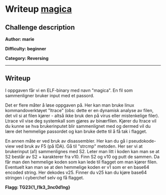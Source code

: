 # Writeup [magica](./README.md)

## Challenge description

**Author: marie**

**Difficulty: beginner**

**Category: Reversing** 

---

## Writeup
I oppgaven får vi en ELF-binary med navn "magica". En fil som sammenligner bruker input med et passord.

Det er flere måter å løse oppgaven på. Her kan man bruke linux kommandoverktøyet "ltrace" (obs: dette er en dynamisk analyse av filen, det vil si at filen kjører - altså ikke bruk den på virus eller mistenkelige filer). Ltrace vil vise deg systemkall som gjøres av binærfilen. Kjører du ltrace vil du kunne se hva brukerinputet blir sammenlignet med og dermed vil du lære det hemmelige passordet og kan bruke dette til å få tak i flagget.


En annen måte er ved bruk av disassembler. Her kan du gå i pseudokode-view ved bruk av F5 (på IDA). Gå til "strcmp" metoden. Her ser vi at brukerinput (a1) sammenlignes med S2. Leter man litt i koden kan man se at S2 består av S2 + karakterer fra v10. Finn S2 og v10 og putt de sammen. Da får man den hemmelige koden som kan lede til flagget om man kjører filen. Eventuelt kan man se at den hemmelige koden er v1 som er en base64 encoded string. Her dekodes v25. Finner du v25 kan du kjøre base64 stringen i cyberchef selv og få flagget. 

**Flagg: TG23{1_l1k3_3nc0d1ng}**